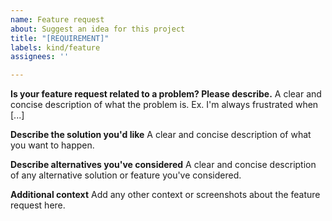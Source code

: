 ```yaml
---
name: Feature request
about: Suggest an idea for this project
title: "[REQUIREMENT]"
labels: kind/feature
assignees: ''

---
```


**Is your feature request related to a problem? Please describe.**
A clear and concise description of what the problem is. Ex. I'm always frustrated when [...]

**Describe the solution you'd like**
A clear and concise description of what you want to happen.

**Describe alternatives you've considered**
A clear and concise description of any alternative solution or feature you've considered.

**Additional context**
Add any other context or screenshots about the feature request here.
